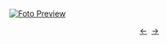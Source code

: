 [![Foto Preview](preview/n481.avif)](https://20essentials.github.io/project-000-481)

<div align="center" style="display: flex; justify-content: center;">
  <a  href="https://github.com/20essentials/project-000-480" target="_blank">&#8592;</a>
  &nbsp;&nbsp;
  <a  href="https://github.com/20essentials/project-000-482" target="_blank">&#8594;</a>
</div>
